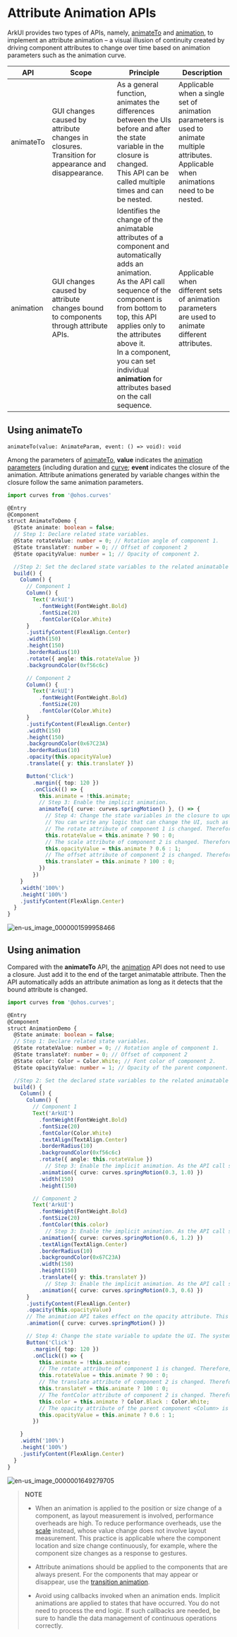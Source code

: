 # Attribute Animation APIs


ArkUI provides two types of APIs, namely, [animateTo](../reference/arkui-ts/ts-explicit-animation.md) and [animation](../reference/arkui-ts/ts-animatorproperty.md), to implement an attribute animation – a visual illusion of continuity created by driving component attributes to change over time based on animation parameters such as the animation curve.


| API| Scope| Principle| Description|
| -------- | -------- | -------- | -------- |
| animateTo | GUI changes caused by attribute changes in closures.<br>Transition for appearance and disappearance.| As a general function, animates the differences between the UIs before and after the state variable in the closure is changed.<br>This API can be called multiple times and can be nested.| Applicable when a single set of animation parameters is used to animate multiple attributes.<br>Applicable when animations need to be nested.|
| animation | GUI changes caused by attribute changes bound to components through attribute APIs.| Identifies the change of the animatable attributes of a component and automatically adds an animation.<br>As the API call sequence of the component is from bottom to top, this API applies only to the attributes above it.<br>In a component, you can set individual **animation** for attributes based on the call sequence.| Applicable when different sets of animation parameters are used to animate different attributes.|


## Using animateTo


```
animateTo(value: AnimateParam, event: () => void): void
```

Among the parameters of [animateTo](../reference/arkui-ts/ts-explicit-animation.md), **value** indicates the [animation parameters](../reference/arkui-ts/ts-explicit-animation.md#animateparam) (including duration and [curve](../reference/apis/js-apis-curve.md#curve); **event** indicates the closure of the animation. Attribute animations generated by variable changes within the closure follow the same animation parameters.


```ts
import curves from '@ohos.curves'

@Entry
@Component
struct AnimateToDemo {
  @State animate: boolean = false;
  // Step 1: Declare related state variables.
  @State rotateValue: number = 0; // Rotation angle of component 1.
  @State translateY: number = 0; // Offset of component 2
  @State opacityValue: number = 1; // Opacity of component 2.

  //Step 2: Set the declared state variables to the related animatable attribute APIs.
  build() {
    Column() {
      // Component 1
      Column() {
        Text('ArkUI')
          .fontWeight(FontWeight.Bold)
          .fontSize(20)
          .fontColor(Color.White)
      }
      .justifyContent(FlexAlign.Center)
      .width(150)
      .height(150)
      .borderRadius(10)
      .rotate({ angle: this.rotateValue })
      .backgroundColor(0xf56c6c)

      // Component 2
      Column() {
        Text('ArkUI')
          .fontWeight(FontWeight.Bold)
          .fontSize(20)
          .fontColor(Color.White)
      }
      .justifyContent(FlexAlign.Center)
      .width(150)
      .height(150)
      .backgroundColor(0x67C23A)
      .borderRadius(10)
      .opacity(this.opacityValue)
      .translate({ y: this.translateY })

      Button('Click')
        .margin({ top: 120 })
        .onClick(() => {
          this.animate = !this.animate;
          // Step 3: Enable the implicit animation.
          animateTo({ curve: curves.springMotion() }, () => {
            // Step 4: Change the state variables in the closure to update the UI.
            // You can write any logic that can change the UI, such as array adding and visibility control. The system detects the differences between the new UI and the previous UI and adds animations for the differences.
            // The rotate attribute of component 1 is changed. Therefore, a rotate animation is added to component 1.
            this.rotateValue = this.animate ? 90 : 0;
            // The scale attribute of component 2 is changed. Therefore, a scale animation is added to component 2.
            this.opacityValue = this.animate ? 0.6 : 1;
            // The offset attribute of component 2 is changed. Therefore, an offset animation is added to component 2.
            this.translateY = this.animate ? 100 : 0;
          })
        })
    }
    .width('100%')
    .height('100%')
    .justifyContent(FlexAlign.Center)
  }
}
```

![en-us_image_0000001599958466](figures/en-us_image_0000001599958466.gif)


## Using animation

Compared with the **animateTo** API, the [animation](../reference/arkui-ts/ts-animatorproperty.md) API does not need to use a closure. Just add it to the end of the target animatable attribute. Then the API automatically adds an attribute animation as long as it detects that the bound attribute is changed.


```ts
import curves from '@ohos.curves';

@Entry
@Component
struct AnimationDemo {
  @State animate: boolean = false;
  // Step 1: Declare related state variables.
  @State rotateValue: number = 0; // Rotation angle of component 1.
  @State translateY: number = 0; // Offset of component 2
  @State color: Color = Color.White; // Font color of component 2.
  @State opacityValue: number = 1; // Opacity of the parent component.

  //Step 2: Set the declared state variables to the related animatable attribute APIs.
  build() {
    Column() {
      Column() {
        // Component 1
        Text('ArkUI')
          .fontWeight(FontWeight.Bold)
          .fontSize(20)
          .fontColor(Color.White)
          .textAlign(TextAlign.Center)
          .borderRadius(10)
          .backgroundColor(0xf56c6c)
          .rotate({ angle: this.rotateValue })
            // Step 3: Enable the implicit animation. As the API call sequence of the component is from bottom to top, the API takes effect on the rotate attribute.
          .animation({ curve: curves.springMotion(0.3, 1.0) })
          .width(150)
          .height(150)

        // Component 2
        Text('ArkUI')
          .fontWeight(FontWeight.Bold)
          .fontSize(20)
          .fontColor(this.color)
            // Step 3: Enable the implicit animation. As the API call sequence of the component is from bottom to top, the API takes effect on the fontColor attribute.
          .animation({ curve: curves.springMotion(0.6, 1.2) })
          .textAlign(TextAlign.Center)
          .borderRadius(10)
          .backgroundColor(0x67C23A)
          .width(150)
          .height(150)
          .translate({ y: this.translateY })
            // Step 3: Enable the implicit animation. As the API call sequence of the component is from bottom to top, the API takes effect on the translate attribute.
          .animation({ curve: curves.springMotion(0.3, 0.6) })
      }
      .justifyContent(FlexAlign.Center)
      .opacity(this.opacityValue)
      // The animation API takes effect on the opacity attribute. This results in an opacity change of the parent component <Column>, which in turn results in an opacity change of its child components. Therefore, animations are added to the opacity attributes of <Column> and its child components.
      .animation({ curve: curves.springMotion() })

      // Step 4: Change the state variable to update the UI. The system detects the differences between the new UI and the previous UI and adds animations for the differences.
      Button('Click')
        .margin({ top: 120 })
        .onClick(() => {
          this.animate = !this.animate;
          // The rotate attribute of component 1 is changed. Therefore, a rotate animation is added to component 1.
          this.rotateValue = this.animate ? 90 : 0;
          // The translate attribute of component 2 is changed. Therefore, a translate animation is added to component 2.
          this.translateY = this.animate ? 100 : 0;
          // The fontColor attribute of component 2 is changed. Therefore, a fontColor animation is added to component 2.
          this.color = this.animate ? Color.Black : Color.White;
          // The opacity attribute of the parent component <Column> is changed, which results in an opacity change of its child components. Therefore, opacity animations are added to <Column> and its child components.
          this.opacityValue = this.animate ? 0.6 : 1;
        })

    }
    .width('100%')
    .height('100%')
    .justifyContent(FlexAlign.Center)
  }
}
```

![en-us_image_0000001649279705](figures/en-us_image_0000001649279705.gif)

> **NOTE**
> - When an animation is applied to the position or size change of a component, as layout measurement is involved, performance overheads are high. To reduce performance overheads, use the [scale](../reference/arkui-ts/ts-universal-attributes-transformation.md) instead, whose value change does not involve layout measurement. This practice is applicable where the component location and size change continuously, for example, where the component size changes as a response to gestures.
> 
> - Attribute animations should be applied to the components that are always present. For the components that may appear or disappear, use the [transition animation](arkts-transition-overview.md).
> 
> - Avoid using callbacks invoked when an animation ends. Implicit animations are applied to states that have occurred. You do not need to process the end logic. If such callbacks are needed, be sure to handle the data management of continuous operations correctly.
